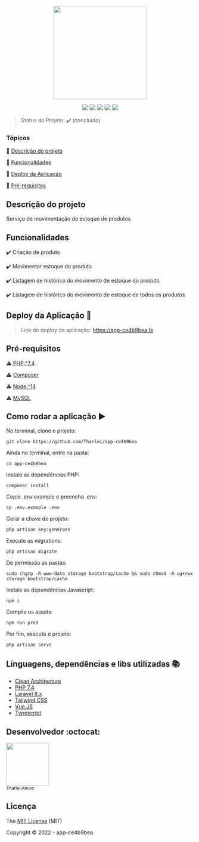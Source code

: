 <p align="center">
 <img width="250" src="https://i.imgur.com/x9gfv2e.png"/>
</p>

<p align="center">
  <img src="https://img.shields.io/badge/Vue.js-35495E?style=for-the-badge&logo=vue.js&logoColor=4FC08D"/>
  <img src="https://img.shields.io/badge/Laravel-FF2D20?style=for-the-badge&logo=laravel&logoColor=white"/>
  <img src="https://img.shields.io/badge/Digital Ocean-0080FF?style=for-the-badge&logo=digitalocean&logoColor=white"/>
  <img src="https://img.shields.io/badge/Tailwind_CSS-38B2AC?style=for-the-badge&logo=tailwind-css&logoColor=white">
  <img src="https://img.shields.io/badge/TypeScript-007ACC?style=for-the-badge&logo=typescript&logoColor=white">
</p>

> Status do Projeto: :heavy_check_mark: (concluido)

### Tópicos 

:small_blue_diamond: [Descrição do projeto](#descrição-do-projeto)

:small_blue_diamond: [Funcionalidades](#funcionalidades)

:small_blue_diamond: [Deploy da Aplicação](#deploy-da-aplicação-dash)

:small_blue_diamond: [Pré-requisitos](#pré-requisitos)

## Descrição do projeto 

<p align="justify">
  Serviço de movimentação do estoque de produtos
</p>

## Funcionalidades

:heavy_check_mark: Criação de produto

:heavy_check_mark: Movimentar estoque do produto

:heavy_check_mark: Listagem de histórico do movimento de estoque do produto

:heavy_check_mark: Listagem de histórico do movimento de estoque de todos os produtos

## Deploy da Aplicação :dash:

> Link do deploy da aplicação: https://app-ce4b9bea.tk

## Pré-requisitos

:warning: [PHP:^7.4](https://www.php.net/releases/7_4_0.php)

:warning: [Composer](https://getcomposer.org/download/)

:warning: [Node:^14](https://nodejs.org/en/download/)

:warning: [MySQL](https://hub.docker.com/_/mysql)


## Como rodar a aplicação :arrow_forward:

No terminal, clone o projeto: 

```
git clone https://github.com/Tharlei/app-ce4b9bea
```

Ainda no terminal, entre na pasta:

```
cd app-ce4b9bea
```

Instale as dependências PHP:

```
composer install
```

Copie .env.example e preencha .env:

```
cp .env.example .env
```

Gerar a chave do projeto:

```
php artisan key:generate
```

Execute as migrations:

```
php artisan migrate
```

De permissão as pastas:

```
sudo chgrp -R www-data storage bootstrap/cache && sudo chmod -R ug+rwx storage bootstrap/cache
```

Instale as dependências Javascript:

```
npm i
```

Compile os assets:

```
npm run prod
```

Por fim, execute o projeto:

```
php artisan serve
```

## Linguagens, dependências e libs utilizadas :books:

- [Clean Architecture](https://blog.cleancoder.com/uncle-bob/2012/08/13/the-clean-architecture.html)
- [PHP 7.4](https://www.php.net/)
- [Laravel 8.x](https://laravel.com/docs/8.x)
- [Tailwind CSS](https://tailwindcss.com/)
- [Vue.JS](https://vuejs.org/)
- [Typescript](https://www.typescriptlang.org/)

## Desenvolvedor :octocat:

[<img src="https://avatars2.githubusercontent.com/u/32899049?s=460&u=946f73939bb511fa8ae40ed80764cc4dbffe359f&v=4" width=115><br><sub>Tharlei Aleixo</sub>](https://github.com/Tharlei)


## Licença 

The [MIT License]() (MIT)

Copyright :copyright: 2022 - app-ce4b9bea
